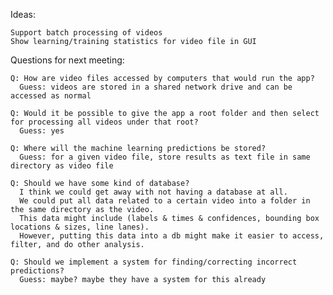 Ideas:

    Support batch processing of videos
    Show learning/training statistics for video file in GUI

Questions for next meeting:

    Q: How are video files accessed by computers that would run the app?
      Guess: videos are stored in a shared network drive and can be accessed as normal

    Q: Would it be possible to give the app a root folder and then select for processing all videos under that root?
      Guess: yes

    Q: Where will the machine learning predictions be stored?
      Guess: for a given video file, store results as text file in same directory as video file

    Q: Should we have some kind of database?
      I think we could get away with not having a database at all.
      We could put all data related to a certain video into a folder in the same directory as the video.
      This data might include (labels & times & confidences, bounding box locations & sizes, line lanes).
      However, putting this data into a db might make it easier to access, filter, and do other analysis.

    Q: Should we implement a system for finding/correcting incorrect predictions?
      Guess: maybe? maybe they have a system for this already